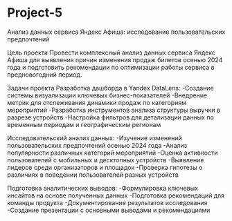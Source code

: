 # Project-5
Анализ данных сервиса Яндекс Афиша: исследование пользовательских предпочтений

Цель проекта
Провести комплексный анализ данных сервиса Яндекс Афиша для выявления причин изменения продаж билетов осенью 2024 года и подготовить рекомендации по оптимизации работы сервиса в предновогодний период.

Задачи проекта
Разработка дашборда в Yandex DataLens:
-Создание системы визуализации ключевых бизнес-показателей
-Внедрение метрик для отслеживания динамики продаж по категориям мероприятий
-Разработка инструментов анализа структуры выручки в разрезе устройств
-Настройка фильтров для детализации данных по временным периодам и географическим регионам

Исследовательский анализ данных:
-Изучение изменений пользовательских предпочтений осенью 2024 года
-Анализ популярности различных категорий мероприятий
-Оценка активности пользователей с мобильных и десктопных устройств
-Выявление лидеров среди организаторов и площадок
-Проверка гипотезы о различиях в поведении пользователей разных устройств

Подготовка аналитических выводов:
-Формулировка ключевых инсайтов на основе полученных данных
-Подготовка рекомендаций для команды продукта
-Документирование результатов исследования
-Создание презентации с основными выводами и рекомендациями
